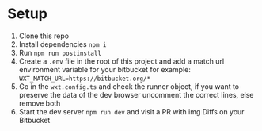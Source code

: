 # Setup

1. Clone this repo
2. Install dependencies ```npm i```
3. Run ```npm run postinstall```
4. Create a ```.env``` file in the root of this project and add a match url environment variable for your bitbucket for example: ```WXT_MATCH_URL=https://bitbucket.org/*```
5. Go in the ```wxt.config.ts``` and check the runner object, if you want to preserve the data of the dev browser uncomment the correct lines, else remove both
6. Start the dev server ```npm run dev``` and visit a PR with img Diffs on your Bitbucket